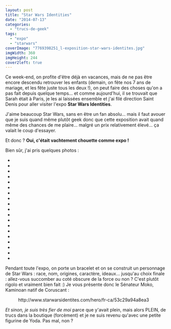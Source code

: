 ```yaml
---
layout: post
title: "Star Wars Identities"
date: "2014-07-13"
categories: 
  - "trucs-de-geek"
tags: 
  - "expo"
  - "starwars"
coverImage: "7769398251_l-exposition-star-wars-identites.jpg"
imgWidth: 360
imgHeight: 244
cover2left: true
---
```


Ce week-end, on profite d'être déjà en vacances, mais de ne pas être encore descendu retrouver les enfants (demain, on fête nos 7 ans de mariage, et les fête juste tous les deux !), on peut faire des choses qu'on a pas fait depuis quelque temps... et comme aujourd'hui, il se trouvait que Sarah était à Paris, je les ai laissées ensemble et j'ai filé direction Saint Denis pour aller visiter l'expo **Star Wars Identities**.

J'aime beaucoup Star Wars, sans en être un fan absolu... mais il faut avouer que je suis quand même plutôt geek donc que cette exposition avait quand même des chances de me plaire... malgré un prix relativement élevé... ça valait le coup d'essayer.

Et donc ? **Oui, c'était vachtement chouette comme expo !**

Bien sûr, j'ai pris quelques photos :

<div id="starwars-slider" class="splide">
<div class="splide__track">
<ul class="splide__list">
<li class="splide__slide"><img src="/images/2014/07/Star-Wars-Identities/13_07_2014 - 1.jpg" alt=""></li>
<li class="splide__slide"><img src="/images/2014/07/Star-Wars-Identities/13_07_2014 - 2.jpg" alt=""></li>
<li class="splide__slide"><img src="/images/2014/07/Star-Wars-Identities/13_07_2014 - 3.jpg" alt=""></li>
<li class="splide__slide"><img src="/images/2014/07/Star-Wars-Identities/13_07_2014 - 4.jpg" alt=""></li>
<li class="splide__slide"><img src="/images/2014/07/Star-Wars-Identities/13_07_2014 - 5.jpg" alt=""></li>
<li class="splide__slide"><img src="/images/2014/07/Star-Wars-Identities/13_07_2014 - 6.jpg" alt=""></li>
<li class="splide__slide"><img src="/images/2014/07/Star-Wars-Identities/13_07_2014 - 7.jpg" alt=""></li>
<li class="splide__slide"><img src="/images/2014/07/Star-Wars-Identities/13_07_2014 - 8.jpg" alt=""></li>
<li class="splide__slide"><img src="/images/2014/07/Star-Wars-Identities/13_07_2014 - 9.jpg" alt=""></li>
<li class="splide__slide"><img src="/images/2014/07/Star-Wars-Identities/13_07_2014 - 10.jpg" alt=""></li>
<li class="splide__slide"><img src="/images/2014/07/Star-Wars-Identities/13_07_2014 - 11.jpg" alt=""></li>
<li class="splide__slide"><img src="/images/2014/07/Star-Wars-Identities/13_07_2014 - 12.jpg" alt=""></li>
<li class="splide__slide"><img src="/images/2014/07/Star-Wars-Identities/13_07_2014 - 13.jpg" alt=""></li>
<li class="splide__slide"><img src="/images/2014/07/Star-Wars-Identities/13_07_2014 - 14.jpg" alt=""></li>
<li class="splide__slide"><img src="/images/2014/07/Star-Wars-Identities/13_07_2014 - 15.jpg" alt=""></li>
<li class="splide__slide"><img src="/images/2014/07/Star-Wars-Identities/13_07_2014 - 16.jpg" alt=""></li>
<li class="splide__slide"><img src="/images/2014/07/Star-Wars-Identities/13_07_2014 - 17.jpg" alt=""></li>
<li class="splide__slide"><img src="/images/2014/07/Star-Wars-Identities/13_07_2014 - 18.jpg" alt=""></li>
<li class="splide__slide"><img src="/images/2014/07/Star-Wars-Identities/13_07_2014 - 19.jpg" alt=""></li>
</ul>
</div>
</div>

Pendant toute l'expo, on porte un bracelet et on se construit un personnage de Star Wars : race, nom, origines, caractère, ideaux... jusqu'au choix finale : allez-vous succomber au coté obscure de la force ou non ? C'est plutôt rigolo et vraiment bien fait :) Je vous présente donc le Sénateur Moko, Kaminoan natif de Coruscant :

<figure style="width:500px">
	<img src="/images/StarWarsIdentities_moko_53c29a94a8ea3.jpg" alt="">
	<figcaption>http://www.starwarsidentites.com/hero/fr-ca/53c29a94a8ea3</figcaption>
</figure>

_Et sinon, je suis très fier de moi_ parce que y'avait plein, mais alors PLEIN, de trucs dans la boutique (forcèment) et je ne suis revenu qu'avec une petite figurine de Yoda. Pas mal, non ?
